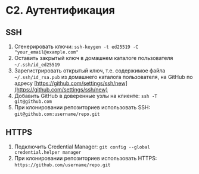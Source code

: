 # C2. Аутентификация

## SSH
1. Сгенерировать ключи: `ssh-keygen -t ed25519 -C "your_email@example.com"`
2. Оставить закрытый ключ в домашнем каталоге пользователя `~/.ssh/id_ed25519`
3. Зарегистрировать открытый ключ, т.е. содержимое файла `~/.ssh/id_rsa.pub` из домашнего каталога пользователя, на GitHub по адресу [https://github.com/settings/ssh/new](https://github.com/settings/ssh/new)
4. Добавить GitHub в доверенные узлы на клиенте: `ssh -T git@github.com`
5. При клонировании репозиториев использовать SSH: `git@github.com:username/repo.git`

## HTTPS
1. Подключить Credential Manager: `git config --global credential.helper manager`
2. При клонировании репозиториев использовать HTTPS: `https://github.com/username/repo.git`